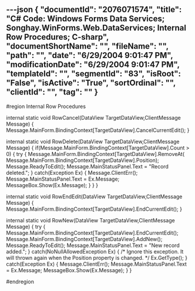 ---json
{
  "documentId": "2076071574",
  "title": "C# Code: Windows Forms Data Services; Songhay.WinForms.Web.DataServices; Internal Row Procedures; C-sharp",
  "documentShortName": "",
  "fileName": "",
  "path": "",
  "date": "6/29/2004 9:01:47 PM",
  "modificationDate": "6/29/2004 9:01:47 PM",
  "templateId": "",
  "segmentId": "83",
  "isRoot": "False",
  "isActive": "True",
  "sortOrdinal": "",
  "clientId": "",
  "tag": ""
}
---

#region Internal Row Procedures

internal static void RowCancel(DataView TargetDataView,ClientMessage Message)
{
    Message.MainForm.BindingContext[TargetDataView].CancelCurrentEdit();
}

internal static void RowDelete(DataView TargetDataView,ClientMessage Message)
{
    if(Message.MainForm.BindingContext[TargetDataView].Count &gt; 0)
    {
        try
        {
            Message.MainForm.BindingContext[TargetDataView].RemoveAt(
                Message.MainForm.BindingContext[TargetDataView].Position);
            Message.ReadyToEdit();
            Message.MainStatusPanel.Text = &quot;Record deleted.&quot;;
        }
        catch(Exception Ex)
        {
            Message.ClientErr();
            Message.MainStatusPanel.Text = Ex.Message;
            MessageBox.Show(Ex.Message);
        }
    }
}

internal static void RowEndEdit(DataView TargetDataView,ClientMessage Message)
{
    Message.MainForm.BindingContext[TargetDataView].EndCurrentEdit();
}

internal static void RowNew(DataView TargetDataView,ClientMessage Message)
{
    try
    {
        Message.MainForm.BindingContext[TargetDataView].EndCurrentEdit();
        Message.MainForm.BindingContext[TargetDataView].AddNew();
        Message.ReadyToEdit();
        Message.MainStatusPanel.Text = &quot;New record added.&quot;;
    }
    catch(NoNullAllowedException Ex)
    {
        /*
            Ignore this exception.
            It will thrown again when the Position property is changed.
        */
        Ex.GetType(); 
    }
    catch(Exception Ex)
    {
        Message.ClientErr();
        Message.MainStatusPanel.Text = Ex.Message;
        MessageBox.Show(Ex.Message);
    }
}

#endregion
